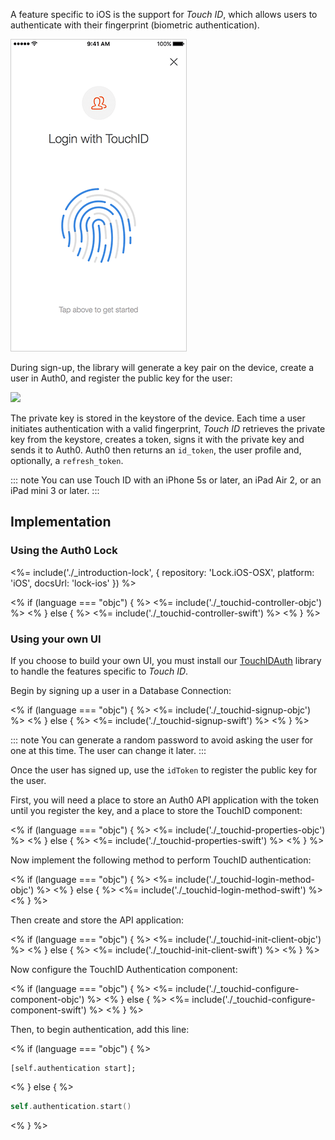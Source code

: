 A feature specific to iOS is the support for *Touch ID*, which allows users to authenticate with their fingerprint (biometric authentication).

![](/media/articles/connections/passwordless/passwordless-touchid-start.png)

During sign-up, the library will generate a key pair on the device, create a user in Auth0, and register the public key for the user:

![](/media/articles/connections/passwordless/passwordless-touchid-flow.png)

The private key is stored in the keystore of the device. Each time a user initiates authentication with a valid fingerprint, *Touch ID* retrieves the private key from the keystore, creates a token, signs it with the private key and sends it to Auth0. Auth0 then returns an `id_token`, the user profile and, optionally, a `refresh_token`.

::: note
You can use Touch ID with an iPhone 5s or later, an iPad Air 2, or an iPad mini 3 or later.
:::

## Implementation

### Using the Auth0 Lock

<%= include('./_introduction-lock', { repository: 'Lock.iOS-OSX', platform: 'iOS', docsUrl: 'lock-ios' }) %>

<div>
<% if (language === "objc") { %>
<%= include('./_touchid-controller-objc') %>
<% } else { %>
<%= include('./_touchid-controller-swift') %>
<% } %>
</div>

### Using your own UI

If you choose to build your own UI, you must install our [TouchIDAuth](https://github.com/auth0/TouchIDAuth) library to handle the features specific to *Touch ID*.

Begin by signing up a user in a Database Connection:

<div>
<% if (language === "objc") { %>
<%= include('./_touchid-signup-objc') %>
<% } else { %>
<%= include('./_touchid-signup-swift') %>
<% } %>
</div>

::: note
You can generate a random password to avoid asking the user for one at this time. The user can change it later.
:::

Once the user has signed up, use the `idToken` to register the public key for the user.

First, you will need a place to store an Auth0 API application with the token until you register the key, and a place to store the TouchID component:

<div>
<% if (language === "objc") { %>
<%= include('./_touchid-properties-objc') %>
<% } else { %>
<%= include('./_touchid-properties-swift') %>
<% } %>
</div>

Now implement the following method to perform TouchID authentication:

<div>
<% if (language === "objc") { %>
<%= include('./_touchid-login-method-objc') %>
<% } else { %>
<%= include('./_touchid-login-method-swift') %>
<% } %>
</div>

Then create and store the API application:

<div>
<% if (language === "objc") { %>
<%= include('./_touchid-init-client-objc') %>
<% } else { %>
<%= include('./_touchid-init-client-swift') %>
<% } %>
</div>

Now configure the TouchID Authentication component:

<div>
<% if (language === "objc") { %>
<%= include('./_touchid-configure-component-objc') %>
<% } else { %>
<%= include('./_touchid-configure-component-swift') %>
<% } %>
</div>

Then, to begin authentication, add this line:

<% if (language === "objc") { %>
```objc
[self.authentication start];
```

<% } else { %>
```swift
self.authentication.start()
```
<% } %>
